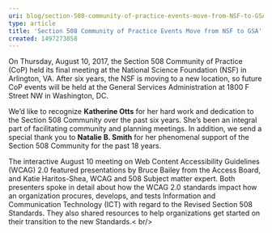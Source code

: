 ```yaml
---
uri: blog/section-508-community-of-practice-events-move-from-NSF-to-GSA
type: article
title: 'Section 508 Community of Practice Events Move from NSF to GSA'
created: 1497273858
---
```


On Thursday, August 10, 2017, the Section 508 Community of Practice (CoP) held its final meeting at the National Science Foundation (NSF) in Arlington, VA. After six years, the NSF is moving to a new location, so future CoP events will be held at the General Services Administration at 1800 F Street NW in Washington, DC.

We’d like to recognize **Katherine Otts** for her hard work and dedication to the Section 508 Community over the past six years. She’s been an integral part of facilitating community and planning meetings. In addition, we send a special thank you to **Natalie B. Smith** for her phenomenal support of the Section 508 Community for the past 18 years.

The interactive August 10 meeting on Web Content Accessibility Guidelines (WCAG) 2.0 featured presentations by Bruce Bailey from the Access Board, and Katie Haritos-Shea, WCAG and 508 Subject matter expert. Both presenters spoke in detail about how the WCAG 2.0 standards impact how an organization procures, develops, and tests Information and Communication Technology (ICT) with regard to the Revised Section 508 Standards. They also shared resources to help organizations get started on their transition to the new Standards.< br/>